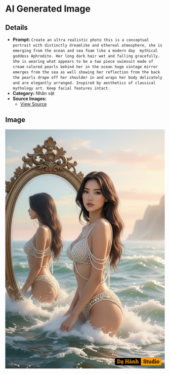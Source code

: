# AI Generated Image

## Details
- **Prompt:** `Create an ultra realistic photo this is a conceptual portrait with distinctly dreamlike and ethereal atmosphere, she is emerging from the ocean and sea foam like a modern day  mythical goddess Aphrodite. Her long dark hair wet and falling gracefully. She is wearing what appears to be a two piece swimsuit made of cream colored pearls behind her in the ocean huge vintage mirror emerges from the sea as well showing her reflection from the back the pearls drape off her shoulder in and wraps her body delicately and are elegantly arranged. Inspired by aesthetics of classical mythology art. Keep facial features intact.`
- **Category:** Nhân vật
- **Source Images:**
  - [View Source](https://raw.githubusercontent.com/lenzcomvth/Somethings/main/Models/Female/Female1.jpg)

## Image
![AI Generated Image](./image-2025-10-15T10-14-00-722Z-nwj0m.png)